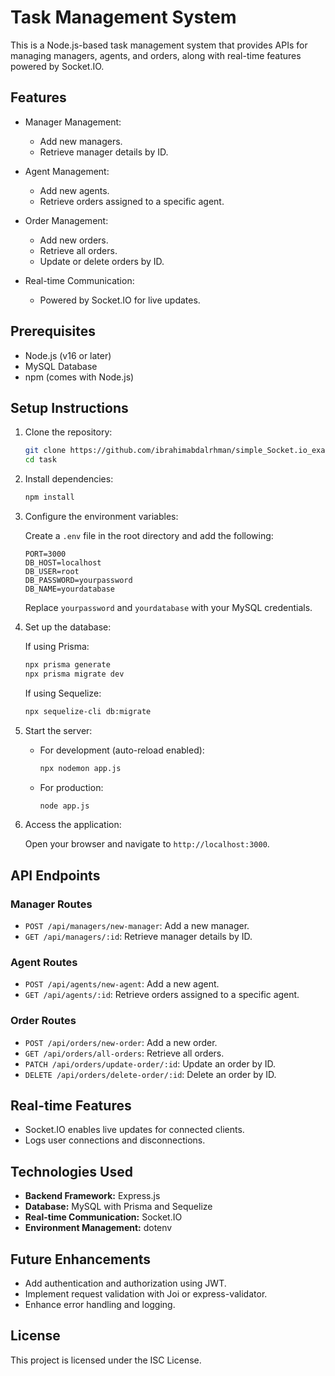 
# Task Management System

This is a Node.js-based task management system that provides APIs for managing managers, agents, and orders, along with real-time features powered by Socket.IO.

## Features

- Manager Management:
  - Add new managers.
  - Retrieve manager details by ID.

- Agent Management:
  - Add new agents.
  - Retrieve orders assigned to a specific agent.

- Order Management:
  - Add new orders.
  - Retrieve all orders.
  - Update or delete orders by ID.

- Real-time Communication:
  - Powered by Socket.IO for live updates.

## Prerequisites

- Node.js (v16 or later)
- MySQL Database
- npm (comes with Node.js)

## Setup Instructions

1. Clone the repository:

   ```bash
   git clone https://github.com/ibrahimabdalrhman/simple_Socket.io_example.git
   cd task
   ```

2. Install dependencies:

   ```bash
   npm install
   ```

3. Configure the environment variables:

   Create a `.env` file in the root directory and add the following:

   ```env
   PORT=3000
   DB_HOST=localhost
   DB_USER=root
   DB_PASSWORD=yourpassword
   DB_NAME=yourdatabase
   ```

   Replace `yourpassword` and `yourdatabase` with your MySQL credentials.

4. Set up the database:

   If using Prisma:

   ```bash
   npx prisma generate
   npx prisma migrate dev
   ```

   If using Sequelize:

   ```bash
   npx sequelize-cli db:migrate
   ```

5. Start the server:

   - For development (auto-reload enabled):

     ```bash
     npx nodemon app.js
     ```

   - For production:

     ```bash
     node app.js
     ```

6. Access the application:

   Open your browser and navigate to `http://localhost:3000`.

## API Endpoints

### Manager Routes

- `POST /api/managers/new-manager`: Add a new manager.
- `GET /api/managers/:id`: Retrieve manager details by ID.

### Agent Routes

- `POST /api/agents/new-agent`: Add a new agent.
- `GET /api/agents/:id`: Retrieve orders assigned to a specific agent.

### Order Routes

- `POST /api/orders/new-order`: Add a new order.
- `GET /api/orders/all-orders`: Retrieve all orders.
- `PATCH /api/orders/update-order/:id`: Update an order by ID.
- `DELETE /api/orders/delete-order/:id`: Delete an order by ID.

## Real-time Features

- Socket.IO enables live updates for connected clients.
- Logs user connections and disconnections.

## Technologies Used

- **Backend Framework:** Express.js
- **Database:** MySQL with Prisma and Sequelize
- **Real-time Communication:** Socket.IO
- **Environment Management:** dotenv

## Future Enhancements

- Add authentication and authorization using JWT.
- Implement request validation with Joi or express-validator.
- Enhance error handling and logging.

## License

This project is licensed under the ISC License.
